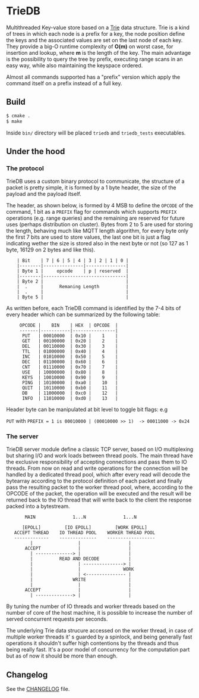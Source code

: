 TrieDB
=======

Multithreaded Key-value store based on a
[Trie](https://en.wikipedia.org/wiki/Trie) data structure. Trie is a kind of
trees in which each node is a prefix for a key, the node position define the
keys and the associated values are set on the last node of each key. They
provide a big-O runtime complexity of **O(m)** on worst case, for insertion and
lookup, where **m** is the length of the key. The main advantage is the
possibility to query the tree by prefix, executing range scans in an easy way,
while also maintaining the keyspace ordered.

Almost all commands supported has a "prefix" version which apply the command
itself on a prefix instead of a full key.

## Build

```sh
$ cmake .
$ make
```

Inside `bin/` directory will be placed `triedb` and `triedb_tests` executables.


## Under the hood

### The protocol

TrieDB uses a custom binary protocol to communicate, the structure of a packet
is pretty simple, it is formed by a 1 byte header, the size of the payload and
the payload itself.

The header, as shown below, is formed by 4 MSB to define the `OPCODE` of the
command, 1 bit as a `PREFIX` flag for commands which supports `PREFIX` operations
(e.g. range queries) and the remaining are reserved for future uses (perhaps
distribution on cluster).
Bytes from 2 to 5 are used for storing the length, behaving much like MQTT
length algorithm, for every byte only the first 7 bits are used to store
values, the last one bit is just a flag indicating wether the size is stored
also in the next byte or not (so 127 as 1 byte, 16129 on 2 bytes and like
this).
```
    | Bit    | 7 | 6 | 5 | 4 | 3 | 2 | 1 | 0 |
    |--------|---------------|---------------|
    | Byte 1 |     opcode    | p | reserved  |
    |--------|-------------------------------|
    | Byte 2 |                               |
    |  .     |      Remaning Length          |
    |  .     |                               |
    | Byte 5 |                               |
 ```

As written before, each TrieDB command is identified by the 7-4 bits of every
header which can be summarized by the following table:

```
     OPCODE |    BIN    | HEX  | OPCODE  |
     -------|-----------|----------------|
      PUT   | 00010000  | 0x10 |    1    |
      GET   | 00100000  | 0x20 |    2    |
      DEL   | 00110000  | 0x30 |    3    |
      TTL   | 01000000  | 0x40 |    4    |
      INC   | 01010000  | 0x50 |    5    |
      DEC   | 01100000  | 0x60 |    6    |
      CNT   | 01110000  | 0x70 |    7    |
      USE   | 10000000  | 0x80 |    8    |
      KEYS  | 10010000  | 0x90 |    9    |
      PING  | 10100000  | 0xa0 |    10   |
      QUIT  | 10110000  | 0xb0 |    11   |
      DB    | 11000000  | 0xc0 |    12   |
      INFO  | 11010000  | 0xd0 |    13   |
```

Header byte can be manipulated at bit level to toggle bit flags:
e.g

`PUT` with `PREFIX = 1 is 00010000 | (00010000 >> 1)  -> 00011000 -> 0x24`

### The server

TrieDB server module define a classic TCP server, based on I/O multiplexing but
sharing I/O and work loads between thread pools. The main thread have the
exclusive responsibility of accepting connections and pass them to IO threads.
From now on read and write operations for the connection will be handled by a
dedicated thread pool, which after every read will decode the bytearray
according to the protocol definition of each packet and finally pass the
resulting packet to the worker thread pool, where, according to the OPCODE of
the packet, the operation will be executed and the result will be returned back
to the IO thread that will write back to the client the response packed into a
bytestream.

```
       MAIN              1...N              1...N

      [EPOLL]         [IO EPOLL]         [WORK EPOLL]
   ACCEPT THREAD    IO THREAD POOL    WORKER THREAD POOL
   -------------    --------------    ------------------
         |                 |                  |
       ACCEPT              |                  |
         | --------------> |                  |
         |          READ AND DECODE           |
         |                 | ---------------> |
         |                 |                WORK
         |                 | <--------------- |
         |               WRITE                |
         |                 |                  |
       ACCEPT              |                  |
         | --------------> |                  |
```
By tuning the number of IO threads and worker threads based on the number of
core of the host machine, it is possible to increase the number of served
concurrent requests per seconds.

The underlying Trie data strucure accessed on the worker thread, in case of
multiple worker threads it' s guarded by a spinlock, and being generally fast
operations it shouldn't suffer high contentions by the threads and thus being
really fast. It's a poor model of concurrency for the computation part but as
of now it should be more than enough.

## Changelog

See the [CHANGELOG](CHANGELOG) file.
